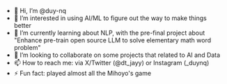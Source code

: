- 👋 Hi, I’m @duy-nq
- 👀 I’m interested in using AI/ML to figure out the way to make things better
- 🌱 I’m currently learning about NLP, with the pre-final project about "Enhance pre-train open source LLM to solve elementary math word problem"
- 💞️ I’m looking to collaborate on some projects that related to AI and Data
- 📫 How to reach me: via X/Twitter (@dt_jayy) or Instagram (_duynq)
- ⚡ Fun fact: played almost all the Mihoyo's game

<!---
duy-nq/duy-nq is a ✨ special ✨ repository because its `README.md` (this file) appears on your GitHub profile.
You can click the Preview link to take a look at your changes.
--->
